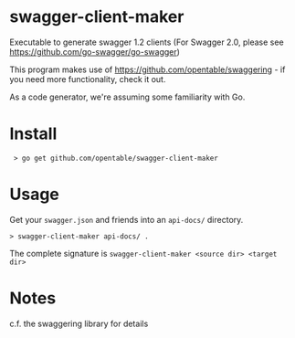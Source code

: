 # swagger-client-maker

Executable to generate swagger 1.2 clients
(For Swagger 2.0, please see https://github.com/go-swagger/go-swagger)

This program makes use of https://github.com/opentable/swaggering -
if you need more functionality, check it out.

As a code generator, we're assuming some familiarity with Go.

# Install

     > go get github.com/opentable/swagger-client-maker

# Usage

Get your `swagger.json` and friends into an `api-docs/` directory.

```
> swagger-client-maker api-docs/ .
```

The complete signature is `swagger-client-maker <source dir> <target dir>`

# Notes

c.f. the swaggering library for details
